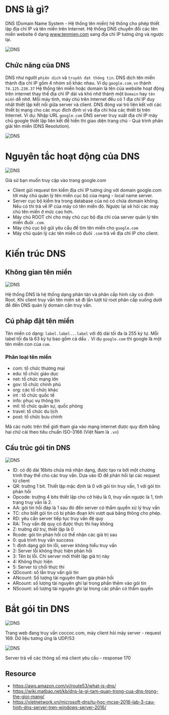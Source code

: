 # DNS là gì?
DNS (Domain Name System - Hệ thống tên miền) hệ thống cho phép thiết lập địa chỉ IP và tên miền trên Internet. Hệ thống DNS chuyển đổi các tên miền website ở dạng www.tenmien.com sang địa chỉ IP tương ứng và ngược lại.

![DNS](DNS.png)

## Chức năng của DNS
DNS như người `phiên dịch` và `truyền đạt thông tin`. DNS dịch tên miền thành địa chỉ IP gồm 4 nhóm số khác nhau. Ví dụ `google.com.vn` thành `74.125.236.37` 
Hệ thống tên miền hoặc domain là tên của website hoạt động trên internet thay thế địa chỉ IP dài và khó nhờ thành một `Domain` hay `tên miền` dễ nhớ.
Mỗi máy tính, máy chủ trên Internet đều có 1 địa chỉ IP duy nhất thiết lập kết nối giữa server và client. DNS đóng vai trò liên kết với các thiết bị mạng cho các mục đích định vị và địa chỉ hóa các thiết bị trên Internet.
Ví dụ: Nhập URL `google.com` DNS server truy xuất địa chỉ IP máy chủ google thiết lập liên kết để hiển thi giao diện trang chủ - Quá trình phân giải tên miền (DNS Resolution).

![DNS](DNS_chuc_nang.png)

# Nguyên tắc hoạt động của DNS
![DNS](DNS_hoatdong.PNG)

Giả sử bạn muốn truy cập vào trang google.com
- Client gửi request tìm kiếm địa chỉ IP tương ứng với domain google.com tới máy chủ quản lý tên miền cục bộ của mạng - local name server.
- Server cục bộ kiểm tra trong database của nó có chứa domain không. Nếu có thì trả về IP của máy có tên miền đó. Ngược lại sẽ hỏi các máy chủ tên miền ở mức cao hơn.
- Máy chủ ROOT chỉ cho máy chủ cục bộ địa chỉ của server quản lý tên miền đuôi `.com`.
- Máy chủ cục bộ gửi yêu cầu để tìm tên miền cho `google.com`
- Máy chủ quản lý các tên miền có đuôi `.com` trả về địa chỉ IP cho client.

# Kiến trúc DNS
## Không gian tên miền
![DNS](DNS_root.PNG)

Hệ thống DNS là hệ thống dạng phân tán và phân cấp hình cây có đỉnh Root. Khi client truy vấn tên miền sẽ đi lần lượt từ root phân cấp xuống dưới để đến DNS quản lý domain cần truy vấn.

## Cú pháp đặt tên miền
Tên miền có dạng: `label.label...label` với độ dài tối đa là 255 ký tự. Mỗi label tối đa là 63 ký tự bao gồm cả dấu `.` 
Ví dụ `google.com` thì google là một tên miền con của `com`.

### Phân loại tên miền
- com: tổ chức thương mại
- edu: tổ chức giáo dục
- net: tổ chức mạng lớn
- gov: tổ chức chính phủ
- org: các tổ chức khác
- int : tổ chức quốc tế
- info: phục vụ thông tin
- mil: tổ chức quân sự, quốc phòng
- travel: tổ chức du lịch
- post: tổ chức bưu chính

Mã các nước trên thế giới tham gia vào mạng internet được quy định bằng hai chữ cái theo tiêu chuẩn ISO-3166 (Việt Nam là `.vn`)

## Cấu trúc gói tin DNS

![DNS](DNS_package.PNG)

- ID: có độ dài 16bits chứa mã nhận dạng, được tạo ra bởi một chương trình thay thế cho các truy vấn. Dựa vào ID để phản hồi lại các request từ client
- QR: trường 1 bit. Thiết lập mặc định là 0 với gói tin truy vấn, 1 với gói tin phản hồi
- Opcode: trường 4 bits thiết lập cho cờ hiệu là 0, truy vấn ngược là 1, tình trạng truy vấn là 2.
- AA: gói tin hồi đáp là 1 sau đó đến server có thẩm quyền xử lý truy vấn
- TC: cho biết gói tin có bị phân đoạn khi vượt quá băng thông cho phép.
- RD: yêu cần server tiếp tục truy vấn đệ quy
- RA: Truy vấn đệ quy có được thực thi hay không
- Z: trường dữ trự, thiết lập là 0
- Rcode: gói tin phản hồi có thể nhận các giá trị sau
 - 0: quá trình truy vấn success
 - 1: định dạng gói tin lỗi, server không hiểu truy vấn
 - 2: Server lỗi không thực hiện phản hồi
 - 3: Tên bị lỗi. Chỉ server mới thiết lập giá trị này
 - 4: Không thực hiện
 - 5: Server từ chối thực thi
- QDcount: số lần truy vấn gói tin
- ANcount: Số lượng tài nguyên tham gia phản hồi
- ARcount: số lượng tài nguyên ghi lại trong phần thêm vào gói tin
- NScount: số lượng tài nguyên ghi lại trong các phần có thẩm quyền

# Bắt gói tin DNS

![DNS](DNS_request.PNG)

Trang web đang truy vấn coccoc.com, máy client hỏi máy server - request 169. Dữ liệu tương ứng là UDP/53 

![DNS](DNS_response.PNG)

Server trả về các thông số mà client yêu cầu - response 170

## Resource
- https://aws.amazon.com/vi/route53/what-is-dns/
- https://wiki.matbao.net/kb/dns-la-gi-tam-quan-trong-cua-dns-trong-the-gioi-mang/
- https://vietnetwork.vn/microsoft-dns/tu-hoc-mcse-2016-lab-3-cau-hinh-dns-server-tren-windows-server-2016/

 